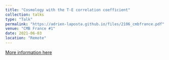 ```yaml
---
title: "Cosmology with the T-E correlation coefficient"
collection: talks
type: "Talk"
permalink: "https://adrien-laposta.github.io/files/2106_cmbfrance.pdf"
venue: "CMB France #1"
date: 2021-06-03
location: "Remote"
---
```


[More information here](https://indico.in2p3.fr/event/24217/)
